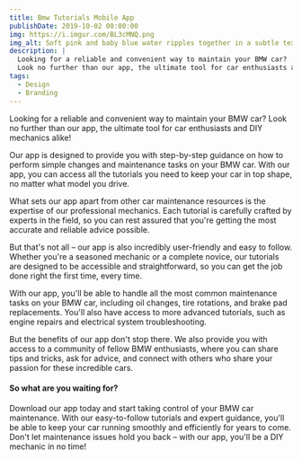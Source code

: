 ```yaml
---
title: Bmw Tutorials Mobile App
publishDate: 2019-10-02 00:00:00
img: https://i.imgur.com/BL3cMNQ.png
img_alt: Soft pink and baby blue water ripples together in a subtle texture.
description: |
  Looking for a reliable and convenient way to maintain your BMW car?
  Look no further than our app, the ultimate tool for car enthusiasts and DIY mechanics alike!.
tags:
  - Design
  - Branding
---
```

Looking for a reliable and convenient way to maintain your BMW car?
Look no further than our app, the ultimate tool for car enthusiasts and DIY mechanics alike!

Our app is designed
to provide you with step-by-step guidance on how to perform simple changes and maintenance tasks on your BMW car.
With our app, you can access all the tutorials you need to keep your car in top shape, no matter what model you drive.

What sets our app apart from other car maintenance resources is the expertise of our professional mechanics.
Each tutorial is carefully crafted by experts in the field,
so you can rest assured that you're getting the most accurate and reliable advice possible.

But that's not all – our app is also incredibly user-friendly and easy to follow.
Whether you're a seasoned mechanic or a complete novice,
our tutorials are designed to be accessible and straightforward,
so you can get the job done right the first time, every time.

With our app, you'll be able to handle all the most common maintenance tasks on your BMW car,
including oil changes, tire rotations, and brake pad replacements.
You'll also have access to more advanced tutorials, such as engine repairs and electrical system troubleshooting.

But the benefits of our app don't stop there.
We also provide you with access to a community of fellow BMW enthusiasts, where you can share tips and tricks,
ask for advice, and connect with others who share your passion for these incredible cars.

#### So what are you waiting for?
Download our app today and start taking control of your BMW car maintenance.
With our easy-to-follow tutorials and expert guidance,
you'll be able to keep your car running smoothly and efficiently for years to come.
Don't let maintenance issues hold you back – with our app, you'll be a DIY mechanic in no time!


